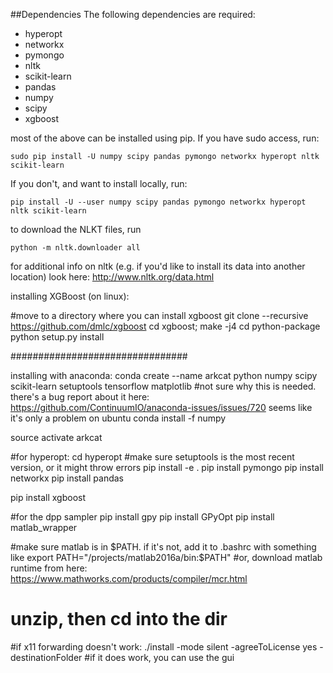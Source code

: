 ##Dependencies
The following dependencies are required:

* hyperopt
* networkx
* pymongo
* nltk
* scikit-learn
* pandas
* numpy
* scipy
* xgboost

most of the above can be installed using pip. If you have sudo access, run:

    sudo pip install -U numpy scipy pandas pymongo networkx hyperopt nltk scikit-learn

If you don't, and want to install locally, run:

    pip install -U --user numpy scipy pandas pymongo networkx hyperopt nltk scikit-learn

to download the NLKT files, run 

    python -m nltk.downloader all

for additional info on nltk (e.g. if you'd like to install its data into another location) look here: http://www.nltk.org/data.html


installing XGBoost (on linux):

#move to a directory where you can install xgboost
git clone --recursive https://github.com/dmlc/xgboost
cd xgboost; make -j4
cd python-package
python setup.py install


################################

installing with anaconda:
conda create --name arkcat python numpy scipy scikit-learn setuptools tensorflow matplotlib
#not sure why this is needed. there's a bug report about it here: https://github.com/ContinuumIO/anaconda-issues/issues/720 seems like it's only a problem on ubuntu
conda install  -f  numpy

source activate arkcat

#for hyperopt:
cd hyperopt
#make sure setuptools is the most recent version, or it might throw errors
pip install -e .
pip install pymongo
pip install networkx
pip install pandas

pip install xgboost

#for the dpp sampler
pip install gpy
pip install GPyOpt
pip install matlab_wrapper

#make sure matlab is in $PATH. if it's not, add it to .bashrc with something like export PATH="/projects/matlab2016a/bin:$PATH"
#or, download matlab runtime from here: https://www.mathworks.com/products/compiler/mcr.html
# unzip, then cd into the dir
#if x11 forwarding doesn't work:
./install -mode silent -agreeToLicense yes -destinationFolder <folder>
#if it does work, you can use the gui

